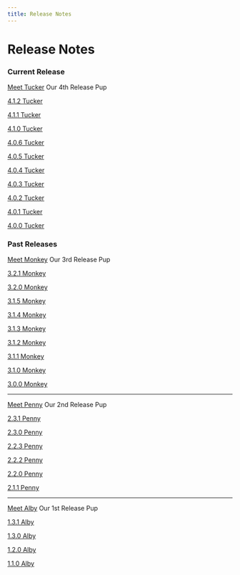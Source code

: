 ```yaml
---
title: Release Notes
---
```


# Release Notes

### Current Release

[Meet Tucker](./v4-tucker/) Our 4th Release Pup

[4.1.2 Tucker](./v4-tucker/4.1.2)

[4.1.1 Tucker](./v4-tucker/4.1.1)

[4.1.0 Tucker](./v4-tucker/4.1.0)

[4.0.6 Tucker](./v4-tucker/4.0.6)

[4.0.5 Tucker](./v4-tucker/4.0.5)

[4.0.4 Tucker](./v4-tucker/4.0.4)

[4.0.3 Tucker](./v4-tucker/4.0.3)

[4.0.2 Tucker](./v4-tucker/4.0.2)

[4.0.1 Tucker](./v4-tucker/4.0.1)

[4.0.0 Tucker](./v4-tucker/4.0.0)

### Past Releases

[Meet Monkey](./v3-monkey/) Our 3rd Release Pup

[3.2.1 Monkey](./v3-monkey/3.2.1)

[3.2.0 Monkey](./v3-monkey/3.2.0)

[3.1.5 Monkey](./v3-monkey/3.1.5)

[3.1.4 Monkey](./v3-monkey/3.1.4)

[3.1.3 Monkey](./v3-monkey/3.1.3)

[3.1.2 Monkey](./v3-monkey/3.1.2)

[3.1.1 Monkey](./v3-monkey/3.1.1)

[3.1.0 Monkey](./v3-monkey/3.1.0)

[3.0.0 Monkey](./v3-monkey/3.0.0)

---

[Meet Penny](./v2-penny/) Our 2nd Release Pup

[2.3.1 Penny](./v2-penny/2.3.1)

[2.3.0 Penny](./v2-penny/2.3.0)

[2.2.3 Penny](./v2-penny/2.2.3)

[2.2.2 Penny](./v2-penny/2.2.2)

[2.2.0 Penny](./v2-penny/2.2.0)

[2.1.1 Penny](./v2-penny/2.1.1)

---

[Meet Alby](./v1-alby/) Our 1st Release Pup

[1.3.1 Alby](./v1-alby/1.3.1)

[1.3.0 Alby](./v1-alby/1.3.0)

[1.2.0 Alby](./v1-alby/1.2.0)

[1.1.0 Alby](./v1-alby/1.1.0)
